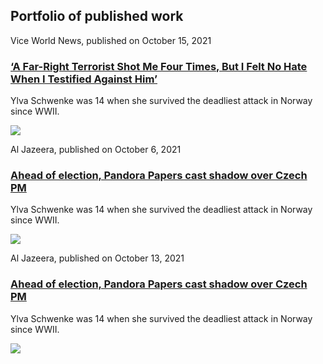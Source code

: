 ## Portfolio of published work

Vice World News, published on October 15, 2021  
###  [‘A Far-Right Terrorist Shot Me Four Times, But I Felt No Hate When I Testified Against Him’](https://www.vice.com/en/article/3aqxeb/a-far-right-terrorist-shot-me-four-times-but-i-felt-no-hate-when-i-testified-against-him)

Ylva Schwenke was 14 when she survived the deadliest attack in Norway since WWII.

![](https://video-images.vice.com/articles/616945d3ab5c03009656942a/lede/1634289967195-ylva-thumb.png?crop=1xw:1xh;center,center&resize=600:*)







Al Jazeera, published on October 6, 2021  
###  [Ahead of election, Pandora Papers cast shadow over Czech PM](https://www.aljazeera.com/news/2021/10/6/ahead-of-election-pandora-papers-cast-shadow-over-czech-pm)

Ylva Schwenke was 14 when she survived the deadliest attack in Norway since WWII.

![](https://www.aljazeera.com/wp-content/uploads/2021/10/2021-10-05T122251Z_560423960_RC2O3Q95A2W2_RTRMADP_3_CZECH-ELECTION-BUDGET.jpg?resize=770%2C513)



Al Jazeera, published on October 13, 2021  
###  [Ahead of election, Pandora Papers cast shadow over Czech PM](https://www.aljazeera.com/news/2021/10/6/ahead-of-election-pandora-papers-cast-shadow-over-czech-pm)

Ylva Schwenke was 14 when she survived the deadliest attack in Norway since WWII.

![](https://www.aljazeera.com/wp-content/uploads/2021/10/2021-10-05T122251Z_560423960_RC2O3Q95A2W2_RTRMADP_3_CZECH-ELECTION-BUDGET.jpg?resize=770%2C513)
